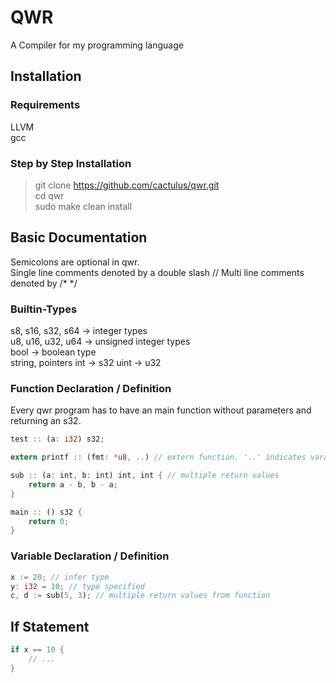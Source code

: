 # QWR
A Compiler for my programming language

## Installation
### Requirements
LLVM \
gcc

### Step by Step Installation
> git clone https://github.com/cactulus/qwr.git \
> cd qwr \
> sudo make clean install

## Basic Documentation
Semicolons are optional in qwr. \
Single line comments denoted by a double slash //
Multi line comments denoted by /* */

### Builtin-Types
s8, s16, s32, s64 -> integer types \
u8, u16, u32, u64 -> unsigned integer types \
bool -> boolean type \
string, pointers
int -> s32
uint -> u32

### Function Declaration / Definition
Every qwr program has to have an main function without parameters and returning an s32.
```Rust
test :: (a: i32) s32;

extern printf :: (fmt: *u8, ..) // extern function. '..' indicates varargs

sub :: (a: int, b: int) int, int { // multiple return values
    return a - b, b - a;
}

main :: () s32 {
    return 0;
}
```

### Variable Declaration / Definition
```Rust
x := 20; // infer type
y: i32 = 10; // type specified
c, d := sub(5, 3); // multiple return values from function
```

## If Statement
```Rust
if x == 10 {
    // ...
}
```

